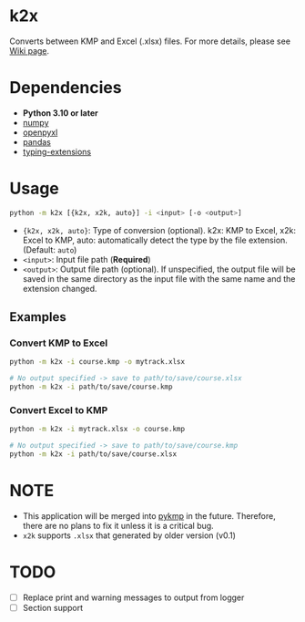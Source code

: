 # k2x
Converts between KMP and Excel (.xlsx) files. For more details, please see [Wiki page](https://wiki.tockdom.com/wiki/K2X_Converter).

# Dependencies
- **Python 3.10 or later**
- [numpy](https://numpy.org/)
- [openpyxl](https://openpyxl.readthedocs.io/en/stable/)
- [pandas](https://pandas.pydata.org/)
- [typing-extensions](https://pypi.org/project/typing-extensions/)

# Usage
```bash
python -m k2x [{k2x, x2k, auto}] -i <input> [-o <output>]
```

- `{k2x, x2k, auto}`: Type of conversion (optional). k2x: KMP to Excel, x2k: Excel to KMP, auto: automatically detect the type by the file extension. (Default: `auto`)
- `<input>`: Input file path (**Required**)
- `<output>`: Output file path (optional). If unspecified, the output file will be saved in the same directory as the input file with the same name and the extension changed.

## Examples
### Convert KMP to Excel
```bash
python -m k2x -i course.kmp -o mytrack.xlsx

# No output specified -> save to path/to/save/course.xlsx
python -m k2x -i path/to/save/course.kmp
```

### Convert Excel to KMP
```bash
python -m k2x -i mytrack.xlsx -o course.kmp

# No output specified -> save to path/to/save/course.kmp
python -m k2x -i path/to/save/course.xlsx
```

# NOTE
- This application will be merged into [pykmp](https://github.com/cdevel/pykmp) in the future. Therefore, there are no plans to fix it unless it is a critical bug.
- `x2k` supports `.xlsx` that generated by older version (v0.1)

# TODO
- [ ] Replace print and warning messages to output from logger
- [ ] Section support
